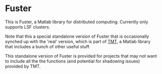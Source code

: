 Fuster
======

This is Fuster, a Matlab library for distributed computing.  Currently
only supports LSF clusters.

Note that this a special standalone version of Fuster that is 
occasionally synched up with the 'real' version, which is part of 
[TMT](https://github.com/JaneliaSciComp/tmt),
a Matlab library that includes a bunch of other useful stuff.

This standalone version of Fuster is provided for projects that
may not want to include all the the functions (and potential
for shadowing issues) provided by TMT.
